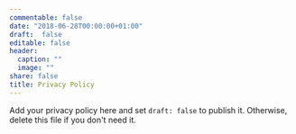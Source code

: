 ```yaml
---
commentable: false
date: "2018-06-28T00:00:00+01:00"
draft:  false
editable: false
header:
  caption: ""
  image: ""
share: false
title: Privacy Policy
---
```


Add your privacy policy here and set `draft: false` to publish it. Otherwise, delete this file if you don't need it.
